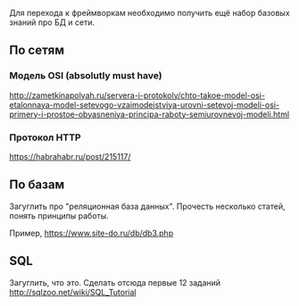 Для перехода к фреймворкам необходимо получить ещё набор базовых знаний про БД и сети.

## По сетям

### Модель OSI (absolutly must have)
http://zametkinapolyah.ru/servera-i-protokoly/chto-takoe-model-osi-etalonnaya-model-setevogo-vzaimodejstviya-urovni-setevoj-modeli-osi-primery-i-prostoe-obyasneniya-principa-raboty-semiurovnevoj-modeli.html

### Протокол HTTP

https://habrahabr.ru/post/215117/

## По базам

Загуглить про "реляционная база данных". Прочесть несколько статей, понять принципы работы.

Пример, https://www.site-do.ru/db/db3.php

## SQL

Загуглить, что это. Сделать отсюда первые 12 заданий http://sqlzoo.net/wiki/SQL_Tutorial



